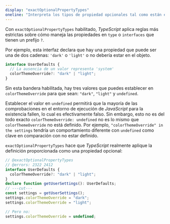 ```yaml
---
display: "exactOptionalPropertyTypes"
oneline: "Interpreta los tipos de propiedad opcionales tal como están escritos, en lugar de agregar `undefined`."
---
```


Con `exactOptionalPropertyTypes` habilitado, *TypeScript* aplica reglas más estrictas sobre cómo maneja las propiedades en `type` o `interfaces` que tienen un prefijo `?`.

Por ejemplo, esta interfaz declara que hay una propiedad que puede ser una de dos cadenas: `'dark'` o `'light'` o no debería estar en el objeto.

```ts
interface UserDefaults {
  // La ausencia de un valor representa 'system'
  colorThemeOverride?: "dark" | "light";
}
```

Sin esta bandera habilitada, hay tres valores que puedes establecer en `colorThemeOverride` para que sean: `"dark"`, `"light"` y `undefined`.

Establecer el valor en `undefined` permitirá que la mayoría de las comprobaciones en el entorno de ejecución de *JavaScript* para la existencia fallen, lo cual es efectivamente falso. Sin embargo, esto no es del todo exacto `colorThemeOverride: undefined` no es lo mismo que `colorThemeOverride` no está definido. Por ejemplo, `"colorThemeOverride" in the settings` tendría un comportamiento diferente con `undefined` como clave en comparación con no estar definido.

`exactOptionalPropertyTypes` hace que *TypeScript* realmente aplique la definición proporcionada como una propiedad opcional:

```ts twoslash
// @exactOptionalPropertyTypes
// @errors: 2322 2412
interface UserDefaults {
  colorThemeOverride?: "dark" | "light";
}
declare function getUserSettings(): UserDefaults;
// ---cut---
const settings = getUserSettings();
settings.colorThemeOverride = "dark";
settings.colorThemeOverride = "light";

// Pero no:
settings.colorThemeOverride = undefined;
```
